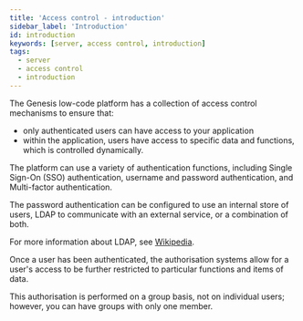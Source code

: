 ```yaml
---
title: 'Access control - introduction'
sidebar_label: 'Introduction'
id: introduction
keywords: [server, access control, introduction]
tags:
  - server
  - access control
  - introduction
---
```



The Genesis low-code platform has a collection of access control mechanisms to ensure that:

- only authenticated users can have access to your application
- within the application, users have access to specific data and functions, which is controlled dynamically.

The platform can use a variety of authentication functions, including Single Sign-On (SSO) authentication, username and password authentication, and Multi-factor authentication.

The password authentication can be configured to use an internal store of users, LDAP to communicate with an external service, or a combination of both.

For more information about LDAP, see [Wikipedia](https://en.wikipedia.org/wiki/Lightweight_Directory_Access_Protocol).

Once a user has been authenticated, the authorisation systems allow for a user's access to be further restricted to particular functions and items of data.

This authorisation is performed on a group basis, not on individual users; however, you can have groups with only one member.

